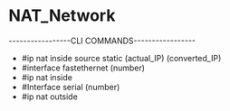 # NAT_Network
-----------------CLI COMMANDS-----------------
* #ip nat inside source static (actual_IP) (converted_IP)
* #interface fastethernet (number)
* #ip nat inside
* #Interface serial (number)
* #ip nat outside
